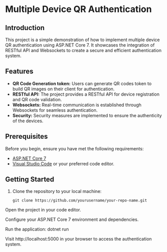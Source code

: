 # Multiple Device QR Authentication

## Introduction
This project is a simple demonstration of how to implement multiple device QR authentication using ASP.NET Core 7. It showcases the integration of RESTful API and Websockets to create a secure and efficient authentication system.

## Features
- **QR Code Generation token:** Users can generate QR codes token to build QR images on their client for authentication.
- **RESTful API:** The project provides a RESTful API for device registration and QR code validation.
- **Websockets:** Real-time communication is established through Websockets for seamless authentication.
- **Security:** Security measures are implemented to ensure the authenticity of the devices.

## Prerequisites
Before you begin, ensure you have met the following requirements:
- [ASP.NET Core 7](https://dotnet.microsoft.com/download/dotnet/7.0)
- [Visual Studio Code](https://code.visualstudio.com/) or your preferred code editor.

## Getting Started
1. Clone the repository to your local machine:

   ```shell
   git clone https://github.com/yourusername/your-repo-name.git
Open the project in your code editor.

Configure your ASP.NET Core 7 environment and dependencies.

Run the application:
dotnet run


Visit http://localhost:5000 in your browser to access the authentication system.
